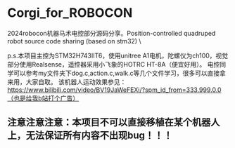 # Corgi_for_ROBOCON
2024robocon机器马术电控部分源码分享。Position-controlled quadruped robot source code sharing (based on stm32) \

p.s.本项目主控为STM32H743IIT6，使用unitree A1电机，陀螺仪为ch100，视觉部分使用Realsense，遥控器采用小飞象的HOTRC HT-8A（便宜好用）。
电控同学可以参考my文件夹下dog.c,action.c,walk.c等几个文件学习，很多可以直接拿来用，大家自取。
该机器人运动效果参见：https://www.bilibili.com/video/BV19JaWeFEXi/?spm_id_from=333.999.0.0（也是给我b站打个广告）
## 注意注意注意：本项目不可以直接移植在某个机器人上，无法保证所有内容不出现bug！！！
